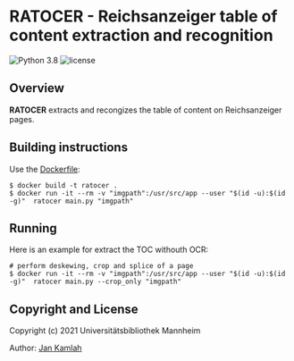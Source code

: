 RATOCER - Reichsanzeiger table of content extraction and recognition  
========================  
![Python 3.8](https://img.shields.io/badge/python-3.8-yellow.svg)
![license](https://img.shields.io/badge/license-Apache%20License%202.0-blue.svg)


Overview
--------

**RATOCER** extracts and recongizes the table of content on Reichsanzeiger pages.

Building instructions
---------------------
Use the [Dockerfile](Dockerfile):

    $ docker build -t ratocer .
    $ docker run -it --rm -v "imgpath":/usr/src/app --user "$(id -u):$(id -g)"  ratocer main.py "imgpath"


Running
-------
Here is an example for extract the TOC withouth OCR:

    # perform deskewing, crop and splice of a page
    $ docker run -it --rm -v "imgpath":/usr/src/app --user "$(id -u):$(id -g)"  ratocer main.py --crop_only "imgpath"

Copyright and License
----

Copyright (c) 2021 Universitätsbibliothek Mannheim

Author: [Jan Kamlah](https://github.com/jkamlah)
